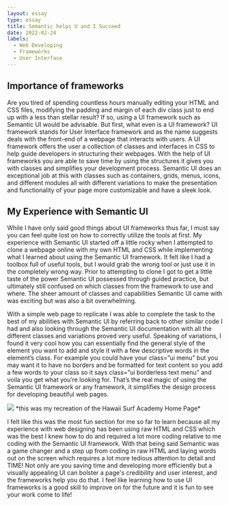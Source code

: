 ```yaml
---
layout: essay
type: essay
title: Semantic helps U and I Succeed
date: 2022-02-24
labels:
  - Web Developing
  - Frameworks
  - User Interface
---
```


<h2> Importance of frameworks </h2>

  Are you tired of spending countless hours manually editing your HTML and CSS files, modifying the padding and margin of each div class just to end up with a less than stellar result? If so, using a UI framework such as Semantic UI would be advisable. But first, what even is a UI framework? UI framework stands for User Interface framework and as the name suggests deals with the front-end of a webpage that interacts with users. A UI framework offers the user a collection of classes and interfaces in CSS to help guide developers in structuring their webpages. With the help of UI frameworks you are able to save time by using the structures it gives you with classes and simplifies your development process. Semantic UI does an exceptional job at this with classes such as containers, grids, menus, icons, and different modules all with different variations to make the presentation and functionality of your page  more customizable and have a sleek look.

<h2> My Experience with Semantic UI </h2>

  While I have only said good things about UI frameworks thus far, I must say you can feel quite lost on how to correctly utilize the tools at first. My experience with Semantic UI started off a little rocky when I attempted to clone a webpage online with my own HTML and CSS while implementing what I learned about using the Semantic UI framework. It felt like I had a toolbox full of useful tools, but I would grab the wrong tool or just use it in the completely wrong way. Prior to attempting to clone I got to get a little taste of the power Semantic UI possessed through guided practice, but ultimately still confused on which classes from the framework to use and where. The sheer amount of classes and capabilities Semantic UI came with was exciting but was  also a bit overwhelming. 
	
  With a simple web page to replicate I was able to complete the task to the best of my abilities with Semantic UI by referring back to other similar code I had and also looking through the Semantic UI documentation with all the different classes and variations proved very useful. Speaking of variations, I found it very cool how you can essentially find the general style of the element you want to add and style it with a few descriptive words in the element’s class. For example you could have your class=”ui menu” but you may want it to have no borders and be formatted for text content so you add a few words to your class so it says class=”ui borderless text menu” and voila you get what you’re looking for. That’s the real magic of using the Semantic UI framework or any framework, it simplifies the design process for developing beautiful web pages. 
  
  <img class="ui centered image" src="/images/HSA.png">
  *this was my recreation of the Hawaii Surf Academy Home Page*
  
  I felt like this was the most fun section for me so far to learn because all my experience with web designing has been using raw HTML and CSS which was the best I knew how to do and required a lot more coding relative to me coding with the Semantic UI framework. With that being said Semantic was a game changer and a step up from coding in raw HTML and laying words out on the screen which requires a lot more tedious attention to detail and TIME! Not only are you saving time and developing more efficiently but a visually appealing UI can bolster a page's credibility and user interest, and the frameworks help you do that. I feel like learning how to use UI frameworks is a good skill to improve on for the future and it is fun to see your work come to life!

